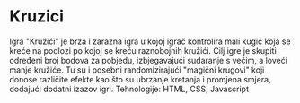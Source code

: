 # Kruzici
Igra "Kružići" je brza i zarazna igra u kojoj igrač kontrolira mali kugić koja se kreće na podlozi po kojoj se kreću raznobojnih kružići. Cilj igre je skupiti određeni broj bodova za pobjedu, izbjegavajući sudaranje s većim, a loveći manje kružiće. Tu su i posebni randomizirajući "magični krugovi" koji donose različite efekte kao što su ubrzanje kretanja i promjena smjera, dodajući dodatni izazov igri.
Tehnologije: HTML, CSS, Javascript





